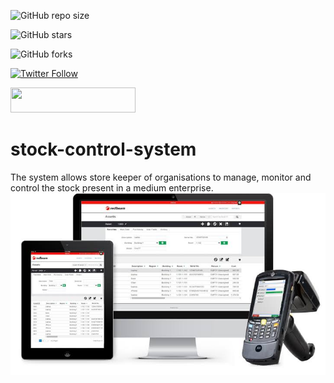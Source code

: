 ![GitHub repo size](https://img.shields.io/github/repo-size/joelwmulongo/stock-control-system)

  ![GitHub stars](https://img.shields.io/github/stars/joelwmulongo/stock-control-system?style=social)

  ![GitHub forks](https://img.shields.io/github/forks/joelwmulongo/stock-control-system?style=social)

  [![Twitter Follow](https://img.shields.io/twitter/follow/mulongojoel?style=social)](https://twitter.com/intent/follow?screen_name=mulongojoel)

 
<img width="200" height="40" src="https://visitor-badge.glitch.me/badge?page_id=joelwmulongo/stock-control-system">


# stock-control-system
The system allows store keeper of organisations to manage, monitor and control the stock present in a medium enterprise.	<img src="img/stock.jpeg"/>
